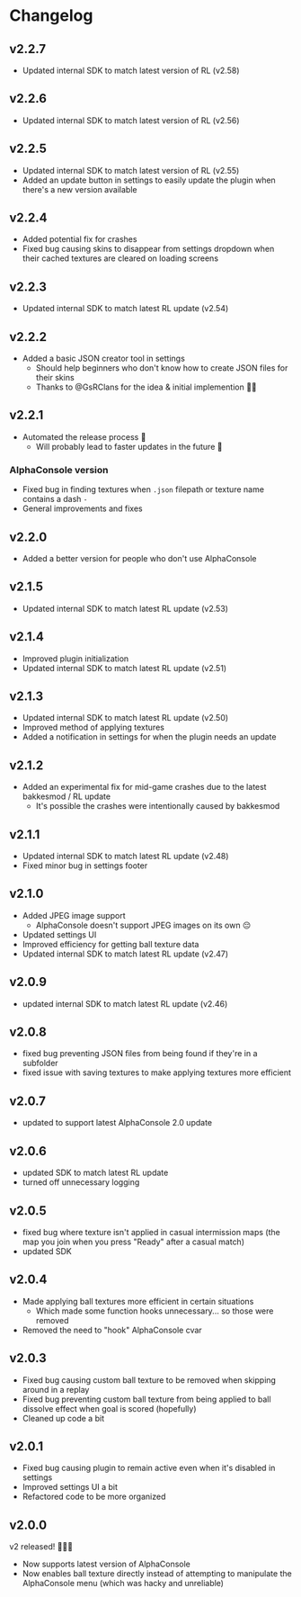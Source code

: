 # Changelog

## v2.2.7
- Updated internal SDK to match latest version of RL (v2.58)

## v2.2.6
- Updated internal SDK to match latest version of RL (v2.56)

## v2.2.5
- Updated internal SDK to match latest version of RL (v2.55)
- Added an update button in settings to easily update the plugin when there's a new version available

## v2.2.4
- Added potential fix for crashes
- Fixed bug causing skins to disappear from settings dropdown when their cached textures are cleared on loading screens

## v2.2.3
- Updated internal SDK to match latest RL update (v2.54)

## v2.2.2
- Added a basic JSON creator tool in settings
  - Should help beginners who don't know how to create JSON files for their skins
  - Thanks to @GsRClans for the idea & initial implemention 👐🦒

## v2.2.1
- Automated the release process 👷
  - Will probably lead to faster updates in the future 🥳
### AlphaConsole version
- Fixed bug in finding textures when `.json` filepath or texture name contains a dash `-`
- General improvements and fixes

## v2.2.0
- Added a better version for people who don't use AlphaConsole

## v2.1.5
- Updated internal SDK to match latest RL update (v2.53)

## v2.1.4
- Improved plugin initialization
- Updated internal SDK to match latest RL update (v2.51)

## v2.1.3
- Updated internal SDK to match latest RL update (v2.50)
- Improved method of applying textures
- Added a notification in settings for when the plugin needs an update

## v2.1.2
- Added an experimental fix for mid-game crashes due to the latest bakkesmod / RL update
    - It's possible the crashes were intentionally caused by bakkesmod

## v2.1.1
- Updated internal SDK to match latest RL update (v2.48)
- Fixed minor bug in settings footer

## v2.1.0
- Added JPEG image support
    - AlphaConsole doesn't support JPEG images on its own 😔
- Updated settings UI
- Improved efficiency for getting ball texture data
- Updated internal SDK to match latest RL update (v2.47)

## v2.0.9
- updated internal SDK to match latest RL update (v2.46)

## v2.0.8
- fixed bug preventing JSON files from being found if they're in a subfolder
- fixed issue with saving textures to make applying textures more efficient

## v2.0.7
- updated to support latest AlphaConsole 2.0 update

## v2.0.6
- updated SDK to match latest RL update
- turned off unnecessary logging

## v2.0.5
- fixed bug where texture isn't applied in casual intermission maps (the map you join when you press "Ready" after a casual match)
- updated SDK

## v2.0.4
- Made applying ball textures more efficient in certain situations
    - Which made some function hooks unnecessary... so those were removed
- Removed the need to "hook" AlphaConsole cvar

## v2.0.3
- Fixed bug causing custom ball texture to be removed when skipping around in a replay
- Fixed bug preventing custom ball texture from being applied to ball dissolve effect when goal is scored (hopefully)
- Cleaned up code a bit

## v2.0.1
- Fixed bug causing plugin to remain active even when it's disabled in settings
- Improved settings UI a bit
- Refactored code to be more organized

## v2.0.0
v2 released! 🙌🥳🎉

- Now supports latest version of AlphaConsole
- Now enables ball texture directly instead of attempting to manipulate the AlphaConsole menu (which was hacky and unreliable)